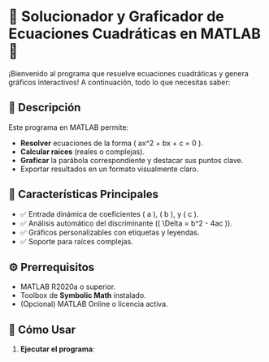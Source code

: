 # 🧮 Solucionador y Graficador de Ecuaciones Cuadráticas en MATLAB 🌟

¡Bienvenido al programa que resuelve ecuaciones cuadráticas y genera gráficos interactivos! A continuación, todo lo que necesitas saber:

## 📌 Descripción
Este programa en MATLAB permite:
- **Resolver** ecuaciones de la forma \( ax^2 + bx + c = 0 \).
- **Calcular raíces** (reales o complejas).
- **Graficar** la parábola correspondiente y destacar sus puntos clave.
- Exportar resultados en un formato visualmente claro.

## 🚀 Características Principales
- ✅ Entrada dinámica de coeficientes \( a \), \( b \), y \( c \).
- ✅ Análisis automático del discriminante (\( \Delta = b^2 - 4ac \)).
- ✅ Gráficos personalizables con etiquetas y leyendas.
- ✅ Soporte para raíces complejas.

## ⚙️ Prerrequisitos
- MATLAB R2020a o superior.
- Toolbox de **Symbolic Math** instalado.
- (Opcional) MATLAB Online o licencia activa.

## 📖 Cómo Usar
1. **Ejecutar el programa**: